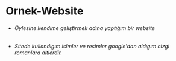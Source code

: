 # Ornek-Website
- ###### Öylesine kendime geliştirmek adına yaptığım bir website
- ###### Sitede kullandıgım isimler ve resimler google'dan aldıgım cizgi romanlara aitlerdir.
